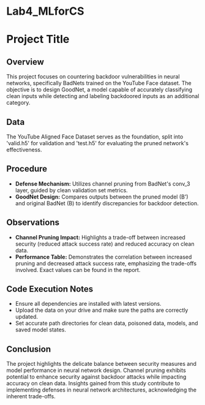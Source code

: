 # Lab4_MLforCS
# Project Title

## Overview
This project focuses on countering backdoor vulnerabilities in neural networks, specifically BadNets trained on the YouTube Face dataset. The objective is to design GoodNet, a model capable of accurately classifying clean inputs while detecting and labeling backdoored inputs as an additional category.

## Data
The YouTube Aligned Face Dataset serves as the foundation, split into 'valid.h5' for validation and 'test.h5' for evaluating the pruned network's effectiveness.

## Procedure
- **Defense Mechanism:** Utilizes channel pruning from BadNet's conv_3 layer, guided by clean validation set metrics.
- **GoodNet Design:** Compares outputs between the pruned model (B') and original BadNet (B) to identify discrepancies for backdoor detection.

## Observations
- **Channel Pruning Impact:** Highlights a trade-off between increased security (reduced attack success rate) and reduced accuracy on clean data.
- **Performance Table:** Demonstrates the correlation between increased pruning and decreased attack success rate, emphasizing the trade-offs involved. Exact values can be found in the report.

## Code Execution Notes
- Ensure all dependencies are installed with latest versions.
- Upload the data on your drive and make sure the paths are correctly updated.
- Set accurate path directories for clean data, poisoned data, models, and saved model states.


## Conclusion
The project highlights the delicate balance between security measures and model performance in neural network design. Channel pruning exhibits potential to enhance security against backdoor attacks while impacting accuracy on clean data. Insights gained from this study contribute to implementing defenses in neural network architectures, acknowledging the inherent trade-offs.
